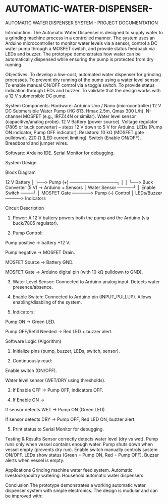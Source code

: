 # AUTOMATIC-WATER-DISPENSER-

AUTOMATIC WATER DISPENSER SYSTEM - PROJECT DOCUMENTATION

Introduction:
The Automatic Water Dispenser is designed to supply water to a grinding machine process in a controlled manner.
The system uses an Arduino microcontroller to monitor water levels via a sensor, control a DC water pump through a MOSFET switch, and provide status feedback via LEDs and buzzer.
The prototype demonstrates how water can be automatically dispensed while ensuring the pump is protected from dry running.

Objectives:
To develop a low-cost, automated water dispenser for grinding processes.
To prevent dry running of the pump using a water level sensor.
To enable manual ON/OFF control via a toggle switch.
To provide status indication through LEDs and buzzer.
To validate that the design works with a 12 V submersible DC pump.

System Components:
Hardware:
Arduino Uno / Nano (microcontroller)
12 V DC Submersible Water Pump (HG 613, Hmax 2.5m, Qmax 300 L/h).
N-channel MOSFET (e.g., IRFZ44N or similar).
Water level sensor (capacitive/analog probe).
12 V Battery (power source).
Voltage regulator (7805 or buck converter) – steps 12 V down to 5 V for Arduino.
LEDs (Pump ON indicator, Pump OFF indicator).
Resistors:
10 kΩ (MOSFET gate pulldown).
220 Ω (LED current limiting).
Switch (Enable ON/OFF).
Breadboard and jumper wires.

Software:
Arduino IDE.
Serial Monitor for debugging.

System Design

Block Diagram

12 V Battery
│
├──> Pump (+) ───────────────┐
│                            │
└──> Buck Converter (5 V) → Arduino + Sensors
│
Water Sensor ─────┘
│
Enable Switch ────┘
│
MOSFET Gate ──────> Pump (–) Control
│
LEDs/Buzzer ─────> Indicators

Circuit Description

1. Power: A 12 V battery powers both the pump and the Arduino (via buck/7805 regulator).


2. Pump Control:



Pump positive → battery +12 V.

Pump negative → MOSFET Drain.

MOSFET Source → Battery GND.

MOSFET Gate → Arduino digital pin (with 10 kΩ pulldown to GND).

3. Water Level Sensor: Connected to Arduino analog input. Detects water presence/absence.


4. Enable Switch: Connected to Arduino pin (INPUT_PULLUP). Allows enabling/disabling of the system.


5. Indicators:



Pump ON → Green LED.

Pump OFF/Refill Needed → Red LED + buzzer alert.

Software Logic (Algorithm)

1. Initialize pins (pump, buzzer, LEDs, switch, sensor).


2. Continuously read:



Enable switch (ON/OFF).

Water level sensor (WET/DRY using thresholds).

3. If Enable OFF → Pump OFF, indicators OFF.


4. If Enable ON →



If sensor detects WET → Pump ON (Green LED).

If sensor detects DRY → Pump OFF, Red LED ON, buzzer alert.

5. Print status to Serial Monitor for debugging.

Testing & Results
Sensor correctly detects water level (dry vs wet).
Pump runs only when vessel contains enough water.
Pump shuts down when vessel empty (prevents dry run).
Enable switch manually controls system ON/OFF.
LEDs show status (Green = Pump ON, Red = Pump OFF).
Buzzer alerts when vessel is empty.

Applications
Grinding machine water feed system.
Automatic livestock/poultry watering.
Household automatic water dispensers.

Conclusion
The prototype demonstrates a working automatic water dispenser system with simple electronics. The design is modular and can be improved with:
